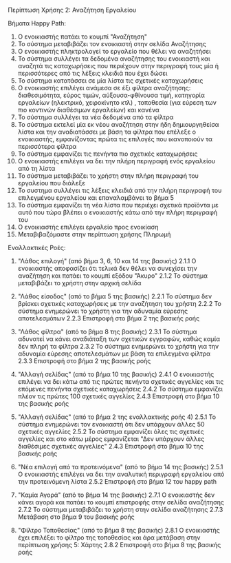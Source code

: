 Περίπτωση Χρήσης 2: Αναζήτηση Εργαλείου

Βήματα Happy Path:
1.  Ο ενοικιαστής πατάει το κουμπί "Αναζήτηση"
2.  Το σύστημα μεταβιβάζει τον ενοικιαστή στην σελίδα Αναζήτησης 
3.  Ο ενοικιαστής πληκτρολογεί το εργαλείο που θέλει να αναζητήσει
4.  Το σύστημα συλλέγει τα δεδομένα αναζήτησης του ενοικιαστή και αναζητά τις καταχωρήσεις που περιέχουν στην περιγραφή τους μία ή περισσότερες από τις λέξεις κλειδιά που έχει δώσει
5.  Το σύστημα κατατάσσει σε μία λίστα τις σχετικές καταχωρήσεις 
6.  Ο ενοικιαστής επιλέγει ανάμεσα σε έξι φίλτρα αναζήτησης: διαθεσιμότητα, εύρος τιμών, αύξουσα-φθίνουσα τιμή, κατηγορία εργαλείων (ηλεκτρικό, χειροκίνητο κτλ) , τοποθεσία (για εύρεση των πιο κοντινών διαθέσιμων εργαλείων) και κανένα
7.  Το σύστημα συλλέγει τα νέα δεδομένα από τα φίλτρα
8.  Το σύστημα εκτελεί μία εκ νέου αναζήτηση στην ήδη δημιουργηθείσα λίστα και την αναδιατάσσει με βάση τα φίλτρα που επέλεξε ο ενοικιαστής, εμφανίζοντας πρώτα τις επιλογές που ικανοποιούν τα περισσότερα φίλτρα
9.  Το σύστημα εμφανίζει τις πενήντα πιο σχετικές καταχωρήσεις 
10. Ο ενοικιαστής επιλέγει να δει την πλήρη περιγραφή ενός εργαλείου από τη λίστα
11. Το σύστημα μεταβιβάζει το χρήστη στην πλήρη περιγραφή του εργαλείου που διάλεξε 
12. Το συστημα συλλέγει τις λέξεις κλειδιά από την πλήρη περιγραφή του επιλεγμένου εργαλείου και επαναλαμβάνει το βήμα 5 
13. Το σύστημα εμφανίζει τη νέα λίστα που περιέχει σχετικά προϊόντα με αυτό που τώρα βλέπει ο ενοικιαστής κάτω από την πλήρη περιγραφή του
14. Ο ενοικιαστής επιλέγει εργαλείο προς ενοικίαση
15. Μεταβιβαζόμαστε στην περίπτωση χρήσης Πληρωμή

Εναλλακτικές Ροές:
1. "Λάθος επιλογή" (από βήμα 3, 6, 10 και 14 της βασικής)
2.1.1 Ο ενοικιαστής αποφασίζει ότι τελικά δεν θέλει να συνεχίσει την αναζήτηση και πατάει το κουμπί εξόδου  "Άκυρο"
2.1.2 To σύστημα μεταβιβάζει το χρήστη στην αρχική σελίδα 

2. "Λάθος είσοδος" (από το βήμα 5 της βασικής)
2.2.1 Το σύστημα δεν βρίσκει σχετικές καταχωρήσεις με την αναζήτηση του χρήστη 
2.2.2 Το σύστημα ενημερώνει το χρήστη για την αδυναμία εύρεσης αποτελεσμάτων 
2.2.3 Επιστροφή στο βήμα 2 της βασικής ροής

3. "Λάθος φίλτρα" (από το βήμα 8 της βασικής)
2.3.1 Το σύστημα αδυνατεί να κάνει αναδιάταξη των σχετικών εγγραφών, καθώς καμία δεν πληρή τα φίλτρα 
2.3.2 Το σύστημα ενημερώνει το χρήστη για την αδυναμία εύρεσης αποτελεσμάτων με βάση τα επιλεγμένα φίλτρα
2.3.3 Επιστροφή στο βήμα 2 της βασικής ροής

4. "Αλλαγή σελίδας" (από το βήμα 10 της βασικής)
2.4.1 Ο ενοικιαστής επιλέγει να δει κάτω από τις πρώτες πενήντα σχετικές αγγελίες και τις επόμενες πενήντα σχετικές καταχωρήσεις
2.4.2 Το σύστημα εμφανίζει πλέον τις πρώτες 100 σχετικές αγγελίες
2.4.3 Επιστροφή στο βήμα 10 της βασικής ροής

5. "Αλλαγή σελίδας" (από το βήμα 2 της εναλλακτικής ροής 4)
2.5.1 Το σύστημα ενημερώνει τον ενοικιαστή ότι δεν υπάρχουν άλλες 50 σχετικές αγγελίες
2.5.2 Το σύστημα εμφανίζει όλες τις σχετικές αγγελίες και στο κάτω μέρος εμφανίζεται "Δεν υπάρχουν άλλες διαθέσιμες σχετικές αγγελίες" 
2.4.3 Επιστροφή στο βήμα 10 της βασικής ροής

6. "Νέα επιλογή από τα προτεινόμενα" (από το βήμα 14 της βασικής)
2.5.1 Ο ενοικιαστής επιλέγει να δει την αναλυτική περιγραφή εργαλείου από την προτεινόμενη λίστα 
2.5.2 Επιστροφή στο βήμα 12 του happy path

7. "Καμία Αγορά" (από το βήμα 14 της βασικής)
2.7.1 Ο ενοικιαστής δεν κάνει αγορά και πατάει το κουμπί επιστροφής στην σελίδα αναζήτησης 
2.7.2 Το σύστημα μεταβιβάζει το χρήστη στην σελίδα αναζήτησης
2.7.3 Μετάβαση στο βήμα 9 του βασικής ροής

8. "Φίλτρο Τοποθεσίας" (από το βήμα 8 της βασικής)
2.8.1 Ο ενοικιαστής έχει επιλέξει το φίλτρο της τοποθεσίας και άρα μετάβαση στην περίπτωση χρήσης 5: Χάρτης
2.8.2 Επιστροφή στο βήμα 8 της βασικής ροής
